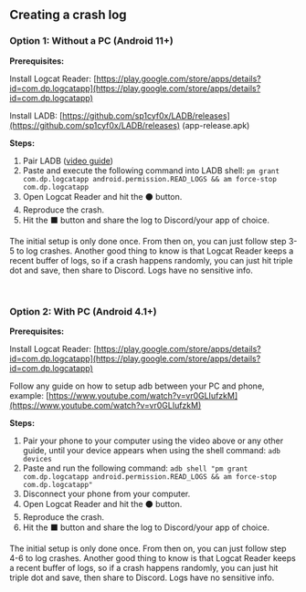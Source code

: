 ## Creating a crash log

### Option 1: Without a PC (Android 11+)
**Prerequisites:**

Install Logcat Reader: [https://play.google.com/store/apps/details?id=com.dp.logcatapp](https://play.google.com/store/apps/details?id=com.dp.logcatapp)

Install LADB: [https://github.com/sp1cyf0x/LADB/releases](https://github.com/sp1cyf0x/LADB/releases) (app-release.apk)

**Steps:**
1. Pair LADB ([video guide](https://www.youtube.com/watch?v=4zKespn_OHg))
2. Paste and execute the following command into LADB shell: ```pm grant com.dp.logcatapp android.permission.READ_LOGS && am force-stop com.dp.logcatapp```
3. Open Logcat Reader and hit the ⚫ button.
4. Reproduce the crash.
5. Hit the ⬛ button and share the log to Discord/your app of choice.

The initial setup is only done once. From then on, you can just follow step 3-5 to log crashes. Another good thing to know is that Logcat Reader keeps a recent buffer of logs, so if a crash happens randomly, you can just hit triple dot and save, then share to Discord. Logs have no sensitive info.

᠎

### Option 2: With PC (Android 4.1+)
**Prerequisites:**

Install Logcat Reader: [https://play.google.com/store/apps/details?id=com.dp.logcatapp](https://play.google.com/store/apps/details?id=com.dp.logcatapp)

Follow any guide on how to setup adb between your PC and phone, example: [https://www.youtube.com/watch?v=vr0GLIufzkM](https://www.youtube.com/watch?v=vr0GLIufzkM)

**Steps:**
1. Pair your phone to your computer using the video above or any other guide, until your device appears when using the shell command: ```adb devices```
2. Paste and run the following command: ```adb shell "pm grant com.dp.logcatapp android.permission.READ_LOGS && am force-stop com.dp.logcatapp"```
3. Disconnect your phone from your computer.
4. Open Logcat Reader and hit the ⚫ button.
5. Reproduce the crash.
6. Hit the ⬛ button and share the log to Discord/your app of choice.

The initial setup is only done once. From then on, you can just follow step 4-6 to log crashes. Another good thing to know is that Logcat Reader keeps a recent buffer of logs, so if a crash happens randomly, you can just hit triple dot and save, then share to Discord. Logs have no sensitive info.
